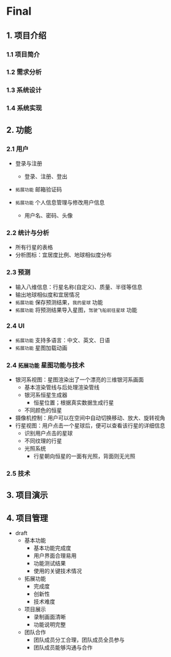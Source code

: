 # Final

## 1. 项目介绍

### 1.1 项目简介

### 1.2 需求分析

### 1.3 系统设计

### 1.4 系统实现

## 2. 功能

### 2.1 用户

* 登录与注册
  * 登录、注册、登出

* `拓展功能` 邮箱验证码

* `拓展功能` 个人信息管理与修改用户信息
  * 用户名、密码、头像


### 2.2 统计与分析

* 所有行星的表格
* 分析图标：宜居度比例、地球相似度分布

### 2.3 预测

* 输入八维信息：行星名称(自定义)、质量、半径等信息
* 输出地球相似度和宜居情况
* `拓展功能` 保存预测结果，`我的星球` 功能
* `拓展功能` 将预测结果导入星图，`驾驶飞船前往星球` 功能

### 2.4 UI

* `拓展功能` 支持多语言：中文、英文、日语
* `拓展功能` 星图加载动画

### 2.4 `拓展功能` 星图功能与技术

* 银河系视图：星图渲染出了一个漂亮的三维银河系画面
  * 基本渲染管线与后处理渲染管线
  * 银河系恒星生成器
    * 恒星位置；根据真实数据生成行星
  * 不同颜色的恒星
* 摄像机控制：用户可以在空间中自动切换移动、放大、旋转视角
* 行星视图：用户点击一个星球后，便可以查看该行星的详细信息
  * 识别用户点击的星球
  * 不同纹理的行星
  * 光照系统
    * 行星朝向恒星的一面有光照，背面则无光照

### 2.5 技术

## 3. 项目演示

## 4. 项目管理







* draft
  * 基本功能
    * 基本功能完成度
    * 用户界面合理易用
    * 功能测试结果
    * 使用的关键技术情况
  * 拓展功能
    * 完成度
    * 创新性
    * 技术难度
  * 项目展示
    * 录制画面清晰
    * 功能说明完整
  * 团队合作
    * 团队成员分工合理，团队成员全员参与
    * 团队成员能够沟通与合作